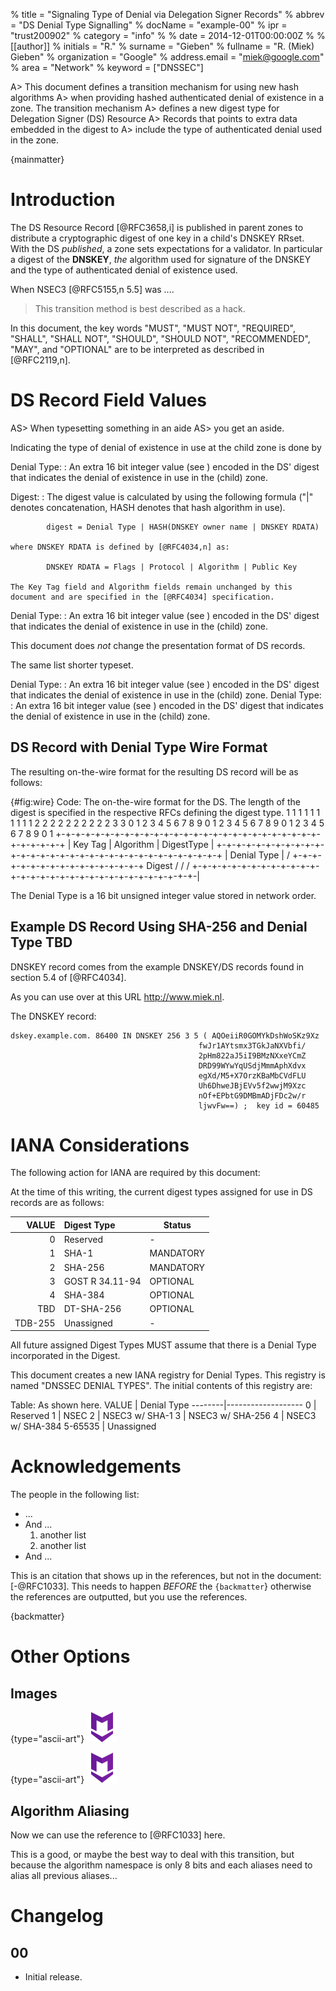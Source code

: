 % title = "Signaling Type of Denial via Delegation Signer Records"
% abbrev = "DS Denial Type Signalling"
% docName = "example-00"
% ipr = "trust200902"
% category = "info"
%
% date = 2014-12-01T00:00:00Z
%
% [[author]]
% initials = "R."
% surname = "Gieben"
% fullname = "R. (Miek) Gieben"
% organization = "Google"
% address.email = "miek@google.com"
% area = "Network"
% keyword = ["DNSSEC"]

A> This document defines a transition mechanism for using new hash algorithms
A> when providing hashed authenticated denial of existence in a zone. The transition mechanism
A> defines a new digest type for Delegation Signer (DS) Resource
A> Records that points to extra data embedded in the digest to
A> include the type of authenticated denial used in the zone.

{mainmatter}

# Introduction

The DS Resource Record [@RFC3658,i]
is published in parent zones to distribute a cryptographic digest of one key in a child's
DNSKEY RRset. With the DS _published_, a zone sets expectations for a validator. In
particular a digest of the **DNSKEY**, *the* algorithm used for signature of the
DNSKEY and the type of authenticated denial of existence used.

When NSEC3 [@RFC5155,n 5.5] was ....

> This transition method is best described as a hack.

In this document, the key words "MUST", "MUST NOT", "REQUIRED",
"SHALL", "SHALL NOT", "SHOULD", "SHOULD NOT", "RECOMMENDED", "MAY",
and "OPTIONAL" are to be interpreted as described in [@RFC2119,n].

# DS Record Field Values

AS> When typesetting something in an aide
AS> you get an aside.

<!-- Miek: are you sure you want to include this stuff? -->

Indicating the type of denial of existence in use at the child zone is done by

Denial Type:
:   An extra 16 bit integer value (see [](#iana-considerations)) encoded in the DS' digest
    that indicates the denial of existence in use in the (child) zone.

Digest:
:   The digest value is calculated by using the following
    formula ("|" denotes concatenation, HASH denotes that
    hash algorithm in use).

            digest = Denial Type | HASH(DNSKEY owner name | DNSKEY RDATA)

    where DNSKEY RDATA is defined by [@RFC4034,n] as:

            DNSKEY RDATA = Flags | Protocol | Algorithm | Public Key

    The Key Tag field and Algorithm fields remain unchanged by this
    document and are specified in the [@RFC4034] specification.

Denial Type:
:   An extra 16 bit integer value (see [](#iana-considerations)) encoded in the DS' digest
    that indicates the denial of existence in use in the (child) zone.

This document does *not* change the presentation format of DS records.

The same list shorter typeset.

Denial Type:
:   An extra 16 bit integer value (see [](#iana-considerations)) encoded in the DS' digest
    that indicates the denial of existence in use in the (child) zone.
Denial Type:
:   An extra 16 bit integer value (see [](#iana-considerations)) encoded in the DS' digest
    that indicates the denial of existence in use in the (child) zone.


##  DS Record with Denial Type Wire Format

The resulting on-the-wire format for the resulting DS record will be as follows:

{#fig:wire}
Code: The on-the-wire format for the DS. The length of the digest is specified in the respective RFCs defining the digest type.
                         1 1 1 1 1 1 1 1 1 1 2 2 2 2 2 2 2 2 2 2 3 3
     0 1 2 3 4 5 6 7 8 9 0 1 2 3 4 5 6 7 8 9 0 1 2 3 4 5 6 7 8 9 0 1
    +-+-+-+-+-+-+-+-+-+-+-+-+-+-+-+-+-+-+-+-+-+-+-+-+-+-+-+-+-+-+-+-+
    |           Key Tag             |  Algorithm    |  DigestType   |
    +-+-+-+-+-+-+-+-+-+-+-+-+-+-+-+-+-+-+-+-+-+-+-+-+-+-+-+-+-+-+-+-+
    |          Denial Type          |                               /
    +-+-+-+-+-+-+-+-+-+-+-+-+-+-+-+-+          Digest               /
    /                                                               /
    +-+-+-+-+-+-+-+-+-+-+-+-+-+-+-+-+-+-+-+-+-+-+-+-+-+-+-+-+-+-+-+-|

The Denial Type is a 16 bit unsigned integer value stored in network order.

##  Example DS Record Using SHA-256 and Denial Type TBD

DNSKEY record comes from the example DNSKEY/DS records found in section 5.4 of [@RFC4034].

As you can use over at this URL <http://www.miek.nl>.

The DNSKEY record:

    dskey.example.com. 86400 IN DNSKEY 256 3 5 ( AQOeiiR0GOMYkDshWoSKz9Xz
                                              fwJr1AYtsmx3TGkJaNXVbfi/
                                              2pHm822aJ5iI9BMzNXxeYCmZ
                                              DRD99WYwYqUSdjMmmAphXdvx
                                              egXd/M5+X7OrzKBaMbCVdFLU
                                              Uh6DhweJBjEVv5f2wwjM9Xzc
                                              nOf+EPbtG9DMBmADjFDc2w/r
                                              ljwvFw==) ;  key id = 60485

# IANA Considerations

The following action for IANA are required by this document:

At the time of this writing, the current digest types assigned for
use in DS records are as follows:

VALUE  |  Digest Type     |   Status
------:|:-----------------|-------------
 0     | Reserved         |      -
 1     | SHA-1            |   MANDATORY
 2     | SHA-256          |   MANDATORY
 3     | GOST R 34.11-94  |   OPTIONAL
 4     | SHA-384          |   OPTIONAL
 TBD   | DT-SHA-256       |   OPTIONAL
TDB-255| Unassigned       |      -

All future assigned Digest Types MUST assume that there is a Denial Type incorporated in the Digest.

This document creates a new IANA registry for Denial Types.  This
registry is named "DNSSEC DENIAL TYPES".  The initial contents of this
registry are:

Table: As shown here.
VALUE   |  Denial Type
--------|-------------------
   0    |  Reserved
   1    |  NSEC
   2    |  NSEC3 w/ SHA-1
   3    |  NSEC3 w/ SHA-256
   4    |  NSEC3 w/ SHA-384
5-65535 |  Unassigned

# Acknowledgements

The people in the following list:

* ...
* And ...
    1. another list
    2. another list
* And ...

This is an citation that shows up in the references, but not in the document: [-@RFC1033].
This needs to happen *BEFORE* the `{backmatter`} otherwise the references are outputted, but
you use the references.

{backmatter}

# Other Options

## Images

{type="ascii-art"}
![alt text](https://github.com/adam-p/markdown-here/raw/master/src/common/images/icon48.png "Title")

{type="ascii-art"}
![alt text](https://github.com/adam-p/markdown-here/raw/master/src/common/images/icon48.png "Title2")

## Algorithm Aliasing

Now we can use the reference to [@RFC1033] here.

This is a good, or maybe the best way to deal with this transition, but
because the algorithm namespace is only 8 bits and each aliases need to
alias all previous aliases...

# Changelog

## 00

* Initial release.
